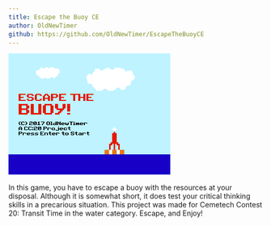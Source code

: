 ```yaml
---
title: Escape the Buoy CE
author: OldNewTimer
github: https://github.com/OldNewTimer/EscapeTheBuoyCE
---
```

![Escape the Buoy Demo](/assets/images/Escape.gif)

In this game, you have to escape a buoy with the resources at your disposal. Although it is somewhat short, it does test your critical thinking skills in a precarious situation. This project was made for Cemetech Contest 20: Transit Time in the water category. Escape, and Enjoy!
